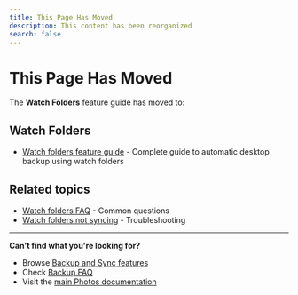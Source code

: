 ```yaml
---
title: This Page Has Moved
description: This content has been reorganized
search: false
---
```


# This Page Has Moved

The **Watch Folders** feature guide has moved to:

## Watch Folders

- [Watch folders feature guide](/photos/features/backup-and-sync/watch-folders) - Complete guide to automatic desktop backup using watch folders

## Related topics

- [Watch folders FAQ](/photos/faq/backup-and-sync#watch-folders) - Common questions
- [Watch folders not syncing](/photos/faq/troubleshooting#watch-folders-not-syncing) - Troubleshooting

---

**Can't find what you're looking for?**

- Browse [Backup and Sync features](/photos/features/backup-and-sync/)
- Check [Backup FAQ](/photos/faq/backup-and-sync)
- Visit the [main Photos documentation](/photos/)
